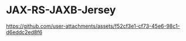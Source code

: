 # JAX-RS-JAXB-Jersey

https://github.com/user-attachments/assets/f52cf3e1-cf73-45e6-98c1-d6eddc2ed8f6

